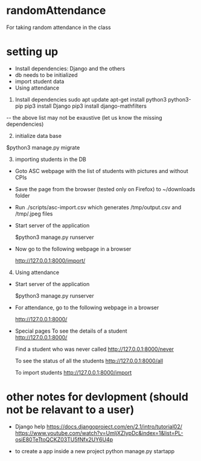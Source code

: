 # randomAttendance
For taking random attendance in the class

# setting up
  * Install dependencies: Django and the others
  * db needs to be initialized
  * import student data
  * Using attendance

1. Install dependencies
  sudo apt update
  apt-get install python3 python3-pip
  pip3 install Django
  pip3 install django-mathfilters

  -- the above list may not be exaustive (let us know the missing dependencies)

2. initialize data base

  $python3 manage.py migrate

3. importing students in the DB

 - Goto ASC webpage with the list of students with pictures and without CPIs
 - Save the page from the browser (tested only on Firefox) to ~/downloads folder
 - Run ./scripts/asc-import.csv which generates /tmp/output.csv and /tmp/<rollno>.jpeg files
 - Start server of the application

    $python3 manage.py runserver
    
 - Now go to the following webpage in a browser

    http://127.0.0.1:8000/import/

4. Using attendance

  - Start server of the application

     $python3 manage.py runserver

  - For attendance, go to the following webpage in a browser

     http://127.0.0.1:8000/

  - Special pages
     To see the details of a student     
     http://127.0.0.1:8000/<student rollno>

     Find a student who was never called
     http://127.0.0.1:8000/never

     To see the status of all the students
     http://127.0.0.1:8000/all

     To import students
     http://127.0.0.1:8000/import


# other notes for devlopment (should not be relavant to a user)

- Django help
  https://docs.djangoproject.com/en/2.1/intro/tutorial02/
  https://www.youtube.com/watch?v=UmljXZIypDc&index=1&list=PL-osiE80TeTtoQCKZ03TU5fNfx2UY6U4p

- to create a app inside a new project
   python manage.py startapp



